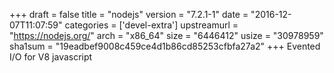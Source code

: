 +++
draft = false
title = "nodejs"
version = "7.2.1-1"
date = "2016-12-07T11:07:59"
categories = ['devel-extra']
upstreamurl = "https://nodejs.org/"
arch = "x86_64"
size = "6446412"
usize = "30978959"
sha1sum = "19eadbef9008c459ce4d1b86cd85253cfbfa27a2"
+++
Evented I/O for V8 javascript
